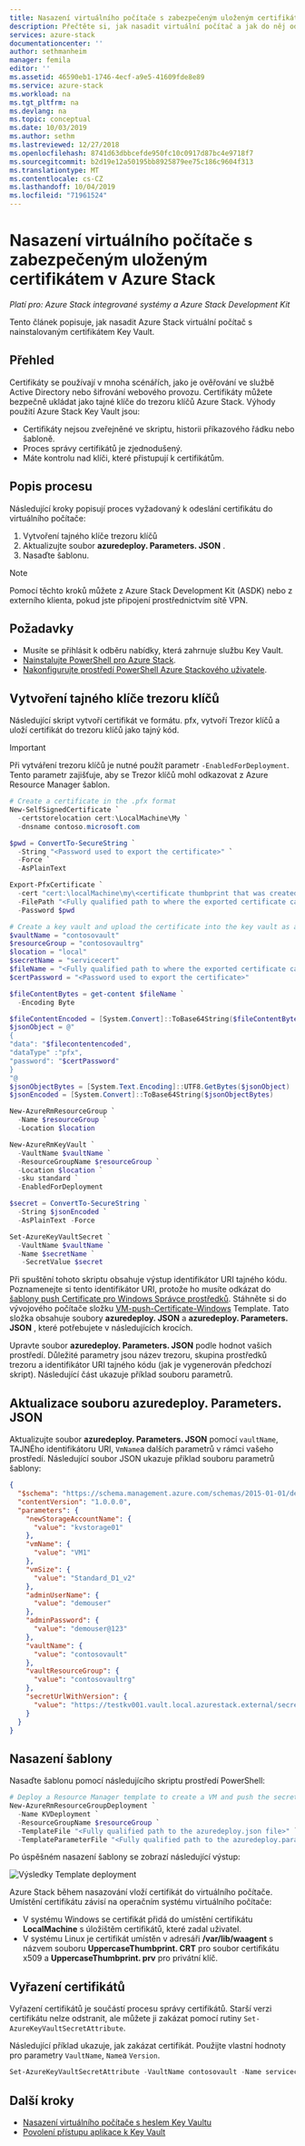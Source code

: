 ```yaml
---
title: Nasazení virtuálního počítače s zabezpečeným uloženým certifikátem v Azure Stack | Microsoft Docs
description: Přečtěte si, jak nasadit virtuální počítač a jak do něj odeslat certifikát pomocí trezoru klíčů v Azure Stack
services: azure-stack
documentationcenter: ''
author: sethmanheim
manager: femila
editor: ''
ms.assetid: 46590eb1-1746-4ecf-a9e5-41609fde8e89
ms.service: azure-stack
ms.workload: na
ms.tgt_pltfrm: na
ms.devlang: na
ms.topic: conceptual
ms.date: 10/03/2019
ms.author: sethm
ms.lastreviewed: 12/27/2018
ms.openlocfilehash: 8741d63dbbcefde950fc10c0917d87bc4e9718f7
ms.sourcegitcommit: b2d19e12a50195bb8925879ee75c186c9604f313
ms.translationtype: MT
ms.contentlocale: cs-CZ
ms.lasthandoff: 10/04/2019
ms.locfileid: "71961524"
---
```

# <a name="deploy-a-vm-with-a-securely-stored-certificate-on-azure-stack"></a>Nasazení virtuálního počítače s zabezpečeným uloženým certifikátem v Azure Stack 

*Platí pro: Azure Stack integrované systémy a Azure Stack Development Kit*

Tento článek popisuje, jak nasadit Azure Stack virtuální počítač s nainstalovaným certifikátem Key Vault.

## <a name="overview"></a>Přehled

Certifikáty se používají v mnoha scénářích, jako je ověřování ve službě Active Directory nebo šifrování webového provozu. Certifikáty můžete bezpečně ukládat jako tajné klíče do trezoru klíčů Azure Stack. Výhody použití Azure Stack Key Vault jsou:

* Certifikáty nejsou zveřejněné ve skriptu, historii příkazového řádku nebo šabloně.
* Proces správy certifikátů je zjednodušený.
* Máte kontrolu nad klíči, které přistupují k certifikátům.

## <a name="process-description"></a>Popis procesu

Následující kroky popisují proces vyžadovaný k odeslání certifikátu do virtuálního počítače:

1. Vytvoření tajného klíče trezoru klíčů
2. Aktualizujte soubor **azuredeploy. Parameters. JSON** .
3. Nasaďte šablonu.

> [!NOTE]
> Pomocí těchto kroků můžete z Azure Stack Development Kit (ASDK) nebo z externího klienta, pokud jste připojení prostřednictvím sítě VPN.

## <a name="prerequisites"></a>Požadavky

* Musíte se přihlásit k odběru nabídky, která zahrnuje službu Key Vault.
* [Nainstalujte PowerShell pro Azure Stack](../operator/azure-stack-powershell-install.md).
* [Nakonfigurujte prostředí PowerShell Azure Stackového uživatele](azure-stack-powershell-configure-user.md).

## <a name="create-a-key-vault-secret"></a>Vytvoření tajného klíče trezoru klíčů

Následující skript vytvoří certifikát ve formátu. pfx, vytvoří Trezor klíčů a uloží certifikát do trezoru klíčů jako tajný kód.

> [!IMPORTANT]
> Při vytváření trezoru klíčů je nutné použít parametr `-EnabledForDeployment`. Tento parametr zajišťuje, aby se Trezor klíčů mohl odkazovat z Azure Resource Manager šablon.

```powershell
# Create a certificate in the .pfx format
New-SelfSignedCertificate `
  -certstorelocation cert:\LocalMachine\My `
  -dnsname contoso.microsoft.com

$pwd = ConvertTo-SecureString `
  -String "<Password used to export the certificate>" `
  -Force `
  -AsPlainText

Export-PfxCertificate `
  -cert "cert:\localMachine\my\<certificate thumbprint that was created in the previous step>" `
  -FilePath "<Fully qualified path to where the exported certificate can be stored>" `
  -Password $pwd

# Create a key vault and upload the certificate into the key vault as a secret
$vaultName = "contosovault"
$resourceGroup = "contosovaultrg"
$location = "local"
$secretName = "servicecert"
$fileName = "<Fully qualified path to where the exported certificate can be stored>"
$certPassword = "<Password used to export the certificate>"

$fileContentBytes = get-content $fileName `
  -Encoding Byte

$fileContentEncoded = [System.Convert]::ToBase64String($fileContentBytes)
$jsonObject = @"
{
"data": "$filecontentencoded",
"dataType" :"pfx",
"password": "$certPassword"
}
"@
$jsonObjectBytes = [System.Text.Encoding]::UTF8.GetBytes($jsonObject)
$jsonEncoded = [System.Convert]::ToBase64String($jsonObjectBytes)

New-AzureRmResourceGroup `
  -Name $resourceGroup `
  -Location $location

New-AzureRmKeyVault `
  -VaultName $vaultName `
  -ResourceGroupName $resourceGroup `
  -Location $location `
  -sku standard `
  -EnabledForDeployment

$secret = ConvertTo-SecureString `
  -String $jsonEncoded `
  -AsPlainText -Force

Set-AzureKeyVaultSecret `
  -VaultName $vaultName `
  -Name $secretName `
   -SecretValue $secret
```

Při spuštění tohoto skriptu obsahuje výstup identifikátor URI tajného kódu. Poznamenejte si tento identifikátor URI, protože ho musíte odkázat do [šablony push Certificate pro Windows Správce prostředků](https://github.com/Azure/AzureStack-QuickStart-Templates/tree/master/201-vm-windows-pushcertificate). Stáhněte si do vývojového počítače složku [VM-push-Certificate-Windows](https://github.com/Azure/AzureStack-QuickStart-Templates/tree/master/201-vm-windows-pushcertificate) Template. Tato složka obsahuje soubory **azuredeploy. JSON** a **azuredeploy. Parameters. JSON** , které potřebujete v následujících krocích.

Upravte soubor **azuredeploy. Parameters. JSON** podle hodnot vašich prostředí. Důležité parametry jsou název trezoru, skupina prostředků trezoru a identifikátor URI tajného kódu (jak je vygenerován předchozí skript). Následující část ukazuje příklad souboru parametrů.

## <a name="update-the-azuredeployparametersjson-file"></a>Aktualizace souboru azuredeploy. Parameters. JSON

Aktualizujte soubor **azuredeploy. Parameters. JSON** pomocí `vaultName`, TAJNÉho identifikátoru URI, `VmName`a dalších parametrů v rámci vašeho prostředí. Následující soubor JSON ukazuje příklad souboru parametrů šablony:

```json
{
  "$schema": "https://schema.management.azure.com/schemas/2015-01-01/deploymentParameters.json#",
  "contentVersion": "1.0.0.0",
  "parameters": {
    "newStorageAccountName": {
      "value": "kvstorage01"
    },
    "vmName": {
      "value": "VM1"
    },
    "vmSize": {
      "value": "Standard_D1_v2"
    },
    "adminUserName": {
      "value": "demouser"
    },
    "adminPassword": {
      "value": "demouser@123"
    },
    "vaultName": {
      "value": "contosovault"
    },
    "vaultResourceGroup": {
      "value": "contosovaultrg"
    },
    "secretUrlWithVersion": {
      "value": "https://testkv001.vault.local.azurestack.external/secrets/testcert002/82afeeb84f4442329ce06593502e7840"
    }
  }
}
```

## <a name="deploy-the-template"></a>Nasazení šablony

Nasaďte šablonu pomocí následujícího skriptu prostředí PowerShell:

```powershell
# Deploy a Resource Manager template to create a VM and push the secret to it
New-AzureRmResourceGroupDeployment `
  -Name KVDeployment `
  -ResourceGroupName $resourceGroup `
  -TemplateFile "<Fully qualified path to the azuredeploy.json file>" `
  -TemplateParameterFile "<Fully qualified path to the azuredeploy.parameters.json file>"
```

Po úspěšném nasazení šablony se zobrazí následující výstup:

![Výsledky Template deployment](media/azure-stack-key-vault-push-secret-into-vm/deployment-output.png)

Azure Stack během nasazování vloží certifikát do virtuálního počítače. Umístění certifikátu závisí na operačním systému virtuálního počítače:

* V systému Windows se certifikát přidá do umístění certifikátu **LocalMachine** s úložištěm certifikátů, které zadal uživatel.
* V systému Linux je certifikát umístěn v adresáři **/var/lib/waagent** s názvem souboru **UppercaseThumbprint. CRT** pro soubor certifikátu x509 a **UppercaseThumbprint. prv** pro privátní klíč.

## <a name="retire-certificates"></a>Vyřazení certifikátů

Vyřazení certifikátů je součástí procesu správy certifikátů. Starší verzi certifikátu nelze odstranit, ale můžete ji zakázat pomocí rutiny `Set-AzureKeyVaultSecretAttribute`.

Následující příklad ukazuje, jak zakázat certifikát. Použijte vlastní hodnoty pro parametry `VaultName`, `Name`a `Version`.

```powershell
Set-AzureKeyVaultSecretAttribute -VaultName contosovault -Name servicecert -Version e3391a126b65414f93f6f9806743a1f7 -Enable 0
```

## <a name="next-steps"></a>Další kroky

* [Nasazení virtuálního počítače s heslem Key Vaultu](azure-stack-key-vault-deploy-vm-with-secret.md)
* [Povolení přístupu aplikace k Key Vault](azure-stack-key-vault-sample-app.md)
